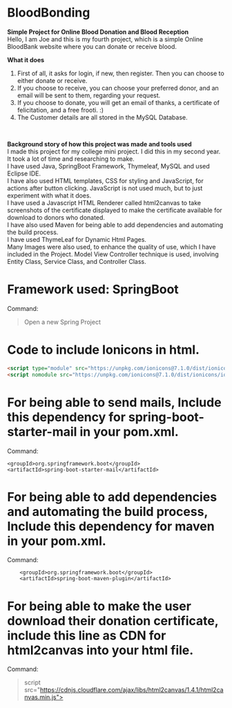# BloodBonding
**Simple Project for Online Blood Donation and Blood Reception** <br>
Hello, I am Joe and this is my fourth project, which is a simple Online BloodBank website where you can donate or receive blood. <br>

**What it does** 
1) First of all, it asks for login, if new, then register. Then you can choose to either donate or receive. <br>
2) If you choose to receive, you can choose your preferred donor, and an email will be sent to them, regarding your request. <br>
3) If you choose to donate, you will get an email of thanks, a certificate of felicitation, and a free frooti. :) <br>
4) The Customer details are all stored in the MySQL Database. <br>
<br>

**Background story of how this project was made and tools used** <br>
I made this project for my college mini project. I did this in my second year.<br>
It took a lot of time and researching to make.<br>
I have used Java, SpringBoot Framework, Thymeleaf, MySQL and used Eclipse IDE. <br>
I have also used HTML templates, CSS for styling and JavaScript, for actions after button clicking. JavaScript is not used much, but to just experiment with what it does. <br>
I have used a Javascript HTML Renderer called html2canvas to take screenshots of the certificate displayed to make the certificate available for download to donors who donated. <br>
I have also used Maven for being able to add dependencies and automating the build process. <br>
I have used ThymeLeaf for Dynamic Html Pages.<br>
Many Images were also used, to enhance the quality of use, which I have included in the Project.
Model View Controller technique is used, involving Entity Class, Service Class, and Controller Class.

# Framework used: SpringBoot <br>
Command:
> Open a new Spring Project


# Code to include Ionicons in html. <br>
```html
<script type="module" src="https://unpkg.com/ionicons@7.1.0/dist/ionicons/ionicons.esm.js"></script>
<script nomodule src="https://unpkg.com/ionicons@7.1.0/dist/ionicons/ionicons.js"></script>
```
# For being able to send mails, Include this dependency for spring-boot-starter-mail in your pom.xml.
Command:
> <dependency>
  	<groupId>org.springframework.boot</groupId>
  	<artifactId>spring-boot-starter-mail</artifactId>
  </dependency>

# For being able to add dependencies and automating the build process, Include this dependency for maven in your pom.xml.
Command:
> <plugin>
        <groupId>org.springframework.boot</groupId>
        <artifactId>spring-boot-maven-plugin</artifactId>
  </plugin>

# For being able to make the user download their donation certificate, include this line as CDN for html2canvas into your html file.
Command:
> script src="https://cdnjs.cloudflare.com/ajax/libs/html2canvas/1.4.1/html2canvas.min.js"></script>
